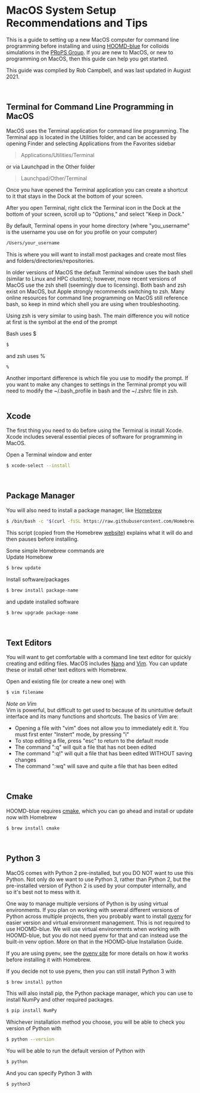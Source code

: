 # MacOS System Setup Recommendations and Tips

This is a guide to setting up a new MacOS computer for command line programming before installing and using [HOOMD-blue] for colloids simulations in the [PRoPS Group]. If you are new to MacOS, or new to programming on MacOS, then this guide can help you get started.

This guide was complied by Rob Campbell, and was last updated in August 2021.

[HOOMD-blue]: http://glotzerlab.engin.umich.edu/hoomd-blue/
[PRoPS Group]: https://web.northeastern.edu/complexfluids/
<br>

## Terminal for Command Line Programming in MacOS

MacOS uses the Terminal application for command line programming. The Terminal app is located in the Utilities folder, and can be accessed by opening Finder and selecting Applications from the Favorites sidebar

>Applications/Utilities/Terminal

or via Launchpad in the Other folder

>Launchpad/Other/Terminal

Once you have opened the Terminal application you can create a shortcut to it that stays in the Dock at the bottom of your screen. 

After you open Terminal, right click the Terminal icon in the Dock at the bottom of your screen, scroll up to "Options," and select "Keep in Dock."

By default, Terminal opens in your home directory (where "you_username" is the username you use on for you profile on your computer)
```bash
/Users/your_username
```
This is where you will want to install most packages and create most files and folders/directories/repositories.

In older versions of MacOS the default Terminal window uses the bash shell (similar to Linux and HPC clusters); however, more recent versions of MacOS use the zsh shell (seemingly due to licensing). Both bash and zsh exist on MacOS, but Apple strongly recommends switching to zsh. Many online resources for command line programming on MacOS still reference bash, so keep in mind which shell you are using when troubleshooting.

Using zsh is very similar to using bash. The main difference you will notice at first is the symbol at the end of the prompt

Bash uses $
```bash
$
```
and zsh uses %
```bash
%
```

Another important difference is which file you use to modify the prompt. If you want to make any changes to settings in the Terminal prompt you will need to modify the ~/.bash_profile in bash and the ~/.zshrc file in zsh.
<br>
<br>
## Xcode

The first thing you need to do before using the Terminal is install Xcode. Xcode includes several essential pieces of software for programming in MacOS.

Open a Terminal window and enter
```bash
$ xcode-select --install 
```
<br>

## Package Manager

You will also need to install a package manager, like [Homebrew](https://brew.sh/)
```bash
$ /bin/bash -c "$(curl -fsSL https://raw.githubusercontent.com/Homebrew/install/HEAD/install.sh)"
```
This script (copied from the Homebrew [website](https://brew.sh/)) explains what it will do and then pauses before installing.

Some simple Homebrew commands are<br>
Update Homebrew
```bash
$ brew update
```
Install software/packages
```bash
$ brew install package-name
```
and update installed software
```bash
$ brew upgrade package-name
```
<br>

## Text Editors

You will want to get comfortable with a command line text editor for quickly creating and editing files. MacOS includes [Nano](https://www.nano-editor.org/) and [Vim](https://www.vim.org/). You can update these or install other text editors with Homebrew.

Open and existing file (or create a new one) with
```bash
$ vim filename
```

*Note on Vim*<br>
Vim is powerful, but difficult to get used to because of its unintuitive default interface and its many functions and shortcuts. The basics of Vim are: 
* Opening a file with "vim" does not allow you to immediately edit it. You must first enter "Instert" mode, by pressing "i"
* To stop editing a file, press "esc" to return to the default mode
* The command ":q" will quit a file that has not been edited
* The command ":q!" will quit a file that has been edited WITHOUT saving changes
* The command ":wq" will save and quite a file that has been edited
<br>

## Cmake

HOOMD-blue requires [cmake](https://cmake.org/), which you can go ahead and install or update now with Homebrew
```bash
$ brew install cmake
```
<br>

## Python 3

MacOS comes with Python 2 pre-installed, but you DO NOT want to use this Python. Not only do we want to use Python 3, rather than Python 2, but the pre-installed version of Python 2 is used by your computer internally, and so it's best not to mess with it. 

One way to manage multiple versions of Python is by using virtual environments. If you plan on working with several different versions of Python across multiple projects, then you probably want to install [pyenv](https://github.com/pyenv/pyenv) for easier version and virtual environment management. This is not required to use HOOMD-blue. We will use virtual environemnts when working with HOOMD-blue, but you do not need pyenv for that and can instead use the built-in venv option. More on that in the HOOMD-blue Installation Guide.

If you are using pyenv, see the [pyenv site](https://github.com/pyenv/pyenv) for more details on how it works before installing it with Homebrew.

If you decide not to use pyenv, then you can still install Python 3 with
```bash
$ brew install python
```
This will also install pip, the Python package manager, which you can use to install NumPy and other required packages. 
```bash
$ pip install NumPy
```

Whichever installation method you choose, you will be able to check you version of Python with 
```bash
$ python --version
```
You will be able to run the default version of Python with 
```bash
$ python
```
And you can specify Python 3 with
```bash
$ python3
```



